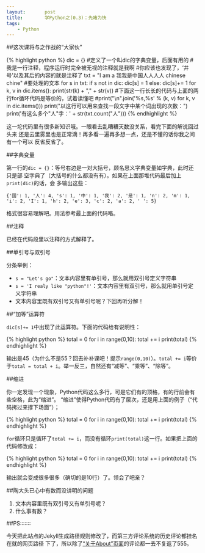 ```yaml
---
layout:       post
title:        学Python之(0.3)：先睹为快
tags:
    - Python
---
```


##这次课将与之作战的“大家伙”

{% highlight python %}
dic = {} #定义了一个叫dic的字典变量，后面有用的
#我是一行注释，程序运行时完全被无视的注释就是我啊
#你应该也发现了，‘井号’以及其后的内容的就是注释了
txt = "I am a 我我是中国人人人人 chinese chine" #要处理的文本
for s in txt:
    if s not in dic:
        dic[s] = 1
    else:
        dic[s]+= 1
for k, v in dic.items():
    print(str(k) + "," + str(v))
#下面这一行长长的代码与上面的两行for循环代码是等价的，试着读懂吧
#print("\n".join('%s,%s' % (k, v) for k, v in dic.items()))
print("以这行可以用来查找一段文字中某个词出现的次数：")
print('有这么多个"人"字：' + str(txt.count("人")))
{% endhighlight %}

这一坨代码里有很多新知识哦。一眼看去乱糟糟天数没关系，看完下面的解说回过头来
还是云里雾里也是正常滴！再多看一遍再多想一点，还是不懂的话你我之间有一个可以
反省反省了。

##字典变量

第一行的`dic = {}`：等号右边是一对大括号，顾名思义字典变量如字典，此时还只是部
空字典了（大括号的什么都没有有）。如果在上面那堆代码最后加上`print(dic)`的话，会
多输出这些：
    
    {'国': 1, '人': 4, 's': 1, '中': 1, '我': 2, '是': 1, 'n': 2, 'm': 1, 'i': 2, 'I': 1, 'h': 2, 'e': 3, 'c': 2, 'a': 2, ' ': 5}

格式很容易理解吧。用法参考最上面的代码咯。

##注释

已经在代码段里以注释的方式解释了。

##单引号与双引号

分条举例：

* `s = "Let's go"`：文本内容里有单引号，那么就用双引号定义字符串
* `s = 'I realy like "python"!'`：文本内容里有双引号，那么就用单引号定义字符串
* 文本内容里既有双引号又有单引号呢？下回再听分解！

##“加等”运算符

`dic[s]+= 1`中出现了此运算符。下面的代码给有说明性：

{% highlight python %}
total = 0
for i in range(0,10):
    total += i
print(total)
{% endhighlight %}

输出是45（为什么不是55？回去补补课吧！提示`range(0,10)`）。`total += i`等价
于`total = total + i`。举一反三，自然还有“减等”、“乘等”、“除等”。

##缩进

你一定发现一个现象，Python代码这么多行，可是它们有的顶格，有的行前会有些空格，此为“缩进”。
“缩进”使得Python代码有了层次，还是用上面的例子（“代码拷过来撑下场面”）；

{% highlight python %}
total = 0
for i in range(0,10):
    total += i
print(total)
{% endhighlight %}

`for`循环只是循环了`total += i`，而没有循环`print(total)`这一行。如果把上面的代码修改成：

{% highlight python %}
total = 0
for i in range(0,10):
    total += i
    print(total)
{% endhighlight %}

输出就会变成很多很多（确切的是10行）了。领会了吧亲？

##陶大头已心中有数而没讲明的问题

1. 文本内容里既有双引号又有单引号呢？
2. 什么事有数？

##PS:::::::

今天把此站点的Jekyll生成路径规则修改了，而第三方评论系统的历史评论都挂名在就的网页路径
下了，所以除了[“关于About”页面](/about.html)的评论都一去不复返了555。
